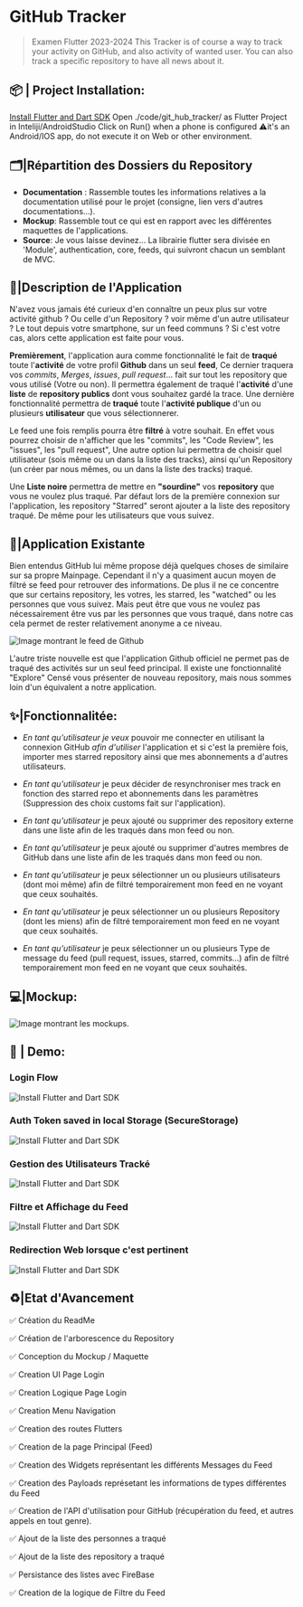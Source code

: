 # GitHub Tracker
> Examen Flutter 2023-2024
This Tracker is of course a way to track your activity on GitHub, and also activity of wanted user.
You can also track a specific repository to have all news about it.

## 📦 | Project Installation:
[Install Flutter and Dart SDK](https://docs.flutter.dev/get-started/install/windows/mobile?tab=download#install-the-flutter-sdk)
Open ./code/git_hub_tracker/ as Flutter Project in Inteliji/AndroidStudio
Click on Run() when a phone is configured ⚠️it's an Android/IOS app, do not execute it on Web or other environment.


## 🗂️|Répartition des Dossiers du Repository
- **Documentation** : Rassemble toutes les informations relatives a la documentation utilisé pour le projet (consigne, lien vers d'autres documentations...).
- **Mockup**: Rassemble tout ce qui est en rapport avec les différentes maquettes de l'applications.
- **Source**: Je vous laisse devinez... La librairie flutter sera divisée en 'Module', authentication, core, feeds, qui suivront chacun un semblant de MVC.

## 📜|Description de l'Application
N'avez vous jamais été curieux d'en connaître un peux plus sur votre activité github ? Ou celle d'un Repository ? voir même d'un autre utilisateur ? Le tout depuis votre smartphone, sur un feed communs ? Si c'est votre cas, alors cette application est faite pour vous.

**Premièrement**, l'application aura comme fonctionnalité le fait de **traqué** toute l'**activité** de votre profil **Github** dans un seul **feed**, Ce dernier traquera vos *commits*, *Merges*, *issues*, *pull request*... fait sur tout les repository que vous utilisé (Votre ou non). Il permettra également de traqué l'**activité** d'une **liste** de **repository publics** dont vous souhaitez gardé la trace. Une dernière fonctionnalité permettra de **traqué** toute l'**activité publique** d'un ou plusieurs **utilisateur** que vous sélectionnerer.

Le feed une fois remplis pourra être **filtré** à votre souhait. En effet vous pourrez choisir de n'afficher que les "commits", les "Code Review", les "issues", les "pull request", Une autre option lui permettra de choisir quel utilisateur (sois même ou un dans la liste des tracks), ainsi qu'un Repository (un créer par nous mêmes, ou un dans la liste des tracks) traqué.

Une **Liste noire** permettra de mettre en **"sourdine"** vos **repository** que vous ne voulez plus traqué.
Par défaut lors de la première connexion sur l'application, les repository "Starred" seront ajouter a la liste des repository traqué. De même pour les utilisateurs que vous suivez.



## 📱|Application Existante
Bien entendus GitHub lui même propose déjà quelques choses de similaire sur sa propre Mainpage. Cependant il n'y a quasiment aucun moyen de filtré se feed pour retrouver des informations. De plus il ne ce concentre que sur certains repository, les votres, les starred, les "watched" ou les personnes que vous suivez. Mais peut être que vous ne voulez pas nécessairement être vus par les personnes que vous traqué, dans notre cas cela permet de rester relativement anonyme a ce niveau.

![Image montrant le feed de Github](./MockUp/FeedsImage.png)

L'autre triste nouvelle est que l'application Github officiel ne permet pas de traqué des activités sur un seul feed principal. Il existe une fonctionnalité "Explore" Censé vous présenter de nouveau repository, mais nous sommes loin d'un équivalent a notre application.


## ✨|Fonctionnalitée:
- *En tant qu'utilisateur* *je veux* pouvoir me connecter en utilisant la connexion GitHub *afin d'utiliser* l'application et si c'est la première fois, importer mes starred repository ainsi que mes abonnements a d'autres utilisateurs.

- *En tant qu'utilisateur* je peux décider de resynchroniser mes track en fonction des starred repo et abonnements dans les paramètres (Suppression des choix customs fait sur l'application). 

- *En tant qu'utilisateur* je peux ajouté ou supprimer des repository externe dans une liste afin de les traqués dans mon feed ou non.
- *En tant qu'utilisateur* je peux ajouté ou supprimer d'autres membres de GitHub dans une liste afin de les traqués dans mon feed ou non.

- *En tant qu'utilisateur* je peux sélectionner un ou plusieurs utilisateurs (dont moi même) afin de filtré temporairement mon feed en ne voyant que ceux souhaités.
- *En tant qu'utilisateur* je peux sélectionner un ou plusieurs Repository (dont les miens) afin de filtré temporairement mon feed en ne voyant que ceux souhaités.

- *En tant qu'utilisateur* je peux sélectionner un ou plusieurs Type de message du feed (pull request, issues,  starred, commits...) afin de filtré temporairement mon feed en ne voyant que ceux souhaités.

## 💻|Mockup:

![Image montrant les mockups.](./MockUp/MockupAll.png)


## 🎥 | Demo:
### Login Flow
![Install Flutter and Dart SDK](./Gifs/Login.gif)

### Auth Token saved in local Storage (SecureStorage)
![Install Flutter and Dart SDK](./Gifs/TokenPersistence.gif)

### Gestion des Utilisateurs Tracké
![Install Flutter and Dart SDK](./Gifs/TrackedUserManagement&Display.gif)

### Filtre et Affichage du Feed
![Install Flutter and Dart SDK](./Gifs/Filters&DisplayFeed.gif)

### Redirection Web lorsque c'est pertinent
![Install Flutter and Dart SDK](./Gifs/ClickRepo.gif)


## ♻️|Etat d'Avancement

✅ Création du ReadMe

✅ Création de l'arborescence du Repository

✅ Conception du Mockup / Maquette

✅ Creation UI Page Login

✅ Creation Logique Page Login

✅ Creation Menu Navigation

✅ Creation des routes Flutters

✅ Creation de la page Principal (Feed)

✅ Creation des Widgets représentant les différents Messages du Feed

✅ Creation des Payloads représetant les informations de types différentes du Feed

✅ Creation de l'API d'utilisation pour GitHub (récupération du feed, et autres appels en tout genre).

✅ Ajout de la liste des personnes a traqué

✅ Ajout de la liste des repository a traqué

✅ Persistance des listes avec FireBase

✅ Creation de la logique de Filtre du Feed
